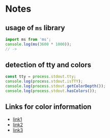 # Notes

## usage of `ms` library

```javascript
import ms from 'ms';
console.log(ms(3600 * 1000));
// ->
```

## detection of tty and colors

```javascript
const tty = process.stdout.tty;
console.log(process.stdout.isTTY);
console.log(process.stdout.getColorDepth());
console.log(process.stdout.hasColors());
```

## Links for color information

- [link1](https://www.lihaoyi.com/post/BuildyourownCommandLinewithANSIescapecodes.html)
- [link2](https://pisquare.osisoft.com/s/Blog-Detail/a8r1I000000GvXBQA0/console-things-getting-24bit-color-working-in-terminals)
- [link3](https://www.ditig.com/256-colors-cheat-sheet)

